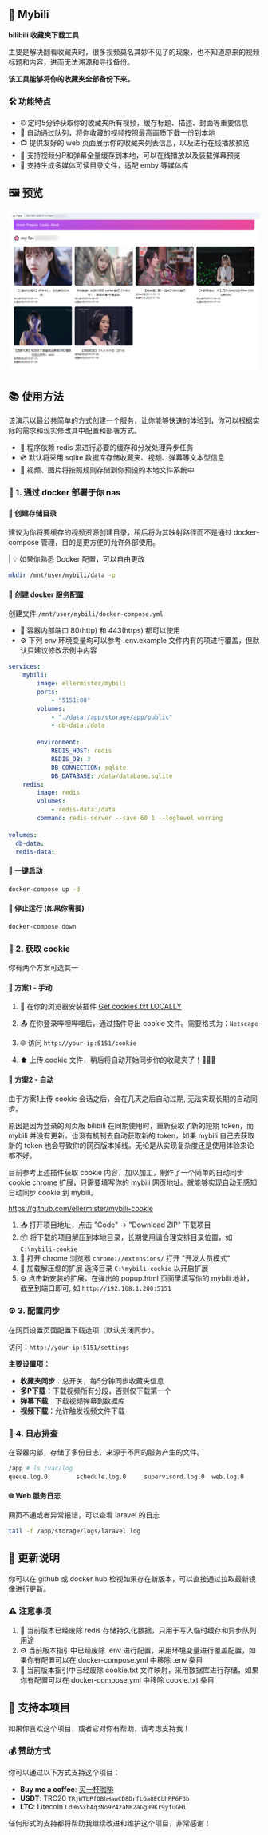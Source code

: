 ## 🎥 Mybili

**bilibili 收藏夹下载工具**

主要是解决翻看收藏夹时，很多视频莫名其妙不见了的现象，也不知道原来的视频标题和内容，进而无法溯源和寻找备份。

**该工具能够将你的收藏夹全部备份下来。**

### 🛠️ 功能特点

- ⏰ 定时5分钟获取你的收藏夹所有视频，缓存标题、描述、封面等重要信息
- 🚀 自动通过队列，将你收藏的视频按照最高画质下载一份到本地
- 📺 提供友好的 web 页面展示你的收藏夹列表信息，以及进行在线播放预览
- 🎯 支持视频分P和弹幕全量缓存到本地，可以在线播放以及装载弹幕预览
- 📂 支持生成多媒体可读目录文件，适配 emby 等媒体库

## 🖼️ 预览

![preview](./preview.png)

## 📚 使用方法

该演示以最公共简单的方式创建一个服务，让你能够快速的体验到，你可以根据实际的需求和现实修改其中配置和部署方式。

- 💾 程序依赖 redis 来进行必要的缓存和分发处理异步任务
- 💿 默认将采用 sqlite 数据库存储收藏夹、视频、弹幕等文本型信息
- 📂 视频、图片将按照规则存储到你预设的本地文件系统中

### 🐳 1. 通过 docker 部署于你 nas

#### 📁 创建存储目录
建议为你将要缓存的视频资源创建目录，稍后将为其映射路径而不是通过 docker-compose 管理，目的是更方便的允许外部使用。

| 💡 如果你熟悉 Docker 配置，可以自由更改

```bash
mkdir /mnt/user/mybili/data -p
```

#### 📝 创建 docker 服务配置

创建文件 `/mnt/user/mybili/docker-compose.yml`

- 🔌 容器内部端口 80(http) 和 443(https) 都可以使用
- ⚙️ 下列 env 环境变量均可以参考 .env.example 文件内有的项进行覆盖，但默认只建议修改示例中内容

```yml
services: 
    mybili:
        image: ellermister/mybili
        ports:
            - "5151:80"
        volumes:
            - "./data:/app/storage/app/public"
            - db-data:/data

        environment:
            REDIS_HOST: redis
            REDIS_DB: 3
            DB_CONNECTION: sqlite
            DB_DATABASE: /data/database.sqlite
    redis:
        image: redis
        volumes:
            - redis-data:/data
        command: redis-server --save 60 1 --loglevel warning

volumes:
  db-data:
  redis-data:
```

#### 🚀 一键启动
```bash
docker-compose up -d
```

#### 🛑 停止运行 (如果你需要)
```bash
docker-compose down
```

### 🍪 2. 获取 cookie

你有两个方案可选其一

#### 📌 方案1 - 手动

1. 🔌 在你的浏览器安装插件
   [Get cookies.txt LOCALLY](https://chrome.google.com/webstore/detail/cclelndahbckbenkjhflpdbgdldlbecc)

2. 📤 在你登录哔哩哔哩后，通过插件导出 cookie 文件。需要格式为：`Netscape`

3. 🌐 访问 `http://your-ip:5151/cookie`

4. ⬆️ 上传 cookie 文件，稍后将自动开始同步你的收藏夹了！🍡🍡🍡

#### 🤖 方案2 - 自动

由于方案1上传 cookie 会话之后，会在几天之后自动过期, 无法实现长期的自动同步。

原因是因为登录的网页版 bilibili 在同期使用时，重新获取了新的短期 token，而 mybili 并没有更新，也没有机制去自动获取新的 token，如果 mybili 自己去获取新的 token 也会导致你的网页版本掉线。无论是从实现复杂度还是使用体验来论都不好。

目前参考上述插件获取 cookie 内容，加以加工，制作了一个简单的自动同步 cookie chrome 扩展，只需要填写你的 mybili 网页地址。就能够实现自动无感知自动同步 cookie 到 mybili。

https://github.com/ellermister/mybili-cookie

1. 📥 打开项目地址，点击 "Code" -> "Download ZIP" 下载项目
2. 📦 将下载的项目解压到本地目录，长期使用请合理安排目录位置，如 `C:\mybili-cookie`
3. 🔧 打开 chrome 浏览器 `chrome://extensions/` 打开 "开发人员模式"
4. 📂 加载解压缩的扩展 选择目录 `C:\mybili-cookie` 以开启扩展
5. ⚙️ 点击新安装的扩展，在弹出的 popup.html 页面里填写你的 mybili 地址，截至到端口即可, 如 `http://192.168.1.200:5151`


### ⚙️ 3. 配置同步

在网页设置页面配置下载选项（默认关闭同步）。

访问：`http://your-ip:5151/settings`

**主要设置项：**
- **收藏夹同步**：总开关，每5分钟同步收藏夹信息
- **多P下载**：下载视频所有分段，否则仅下载第一个
- **弹幕下载**：下载视频弹幕到数据库
- **视频下载**：允许触发视频文件下载


### 📝 4. 日志排查

在容器内部，存储了多份日志，来源于不同的服务产生的文件。
```bash
/app # ls /var/log
queue.log.0        schedule.log.0     supervisord.log.0  web.log.0
```

#### 🌐 Web 服务日志
网页不通或者异常报错，可以查看 laravel 的日志
```bash
tail -f /app/storage/logs/laravel.log
```

## 🔄 更新说明

你可以在 github 或 docker hub 检视如果存在新版本，可以直接通过拉取最新镜像进行更新。

### ⚠️ 注意事项

1. 🔄 当前版本已经废除 redis 存储持久化数据，只用于写入临时缓存和异步队列用途
2. ⚙️ 当前版本指引中已经废除 .env 进行配置，采用环境变量进行覆盖配置，如果你有配置可以在 docker-compose.yml 中移除 .env 条目
3. 🍪 当前版本指引中已经废除 cookie.txt 文件映射，采用数据库进行存储，如果你有配置可以在 docker-compose.yml 中移除 cookie.txt 条目

## 💓 支持本项目

如果你喜欢这个项目，或者它对你有帮助，请考虑支持我！

### 💰 赞助方式

你可以通过以下方式支持这个项目：

- **Buy me a coffee**: [买一杯咖啡](https://buymeacoffee.com/ellermister)
- **USDT**: TRC20 `TRjWTbPfQBhHawCD8DrfLGa8ECbhPP6F3b`
- **LTC**: Litecoin `LdH6SxbAq3No9P4zaNR2aGgH9Kr9yfuGHi`

任何形式的支持都将帮助我继续改进和维护这个项目，非常感谢！